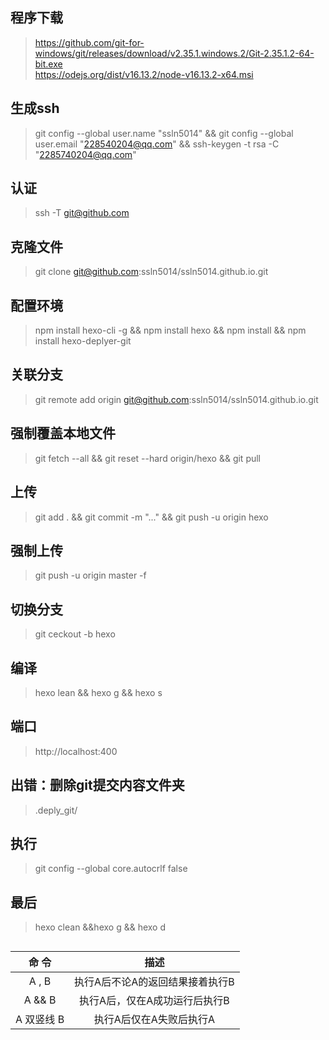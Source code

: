 ## 程序下载
>https://github.com/git-for-windows/git/releases/download/v2.35.1.windows.2/Git-2.35.1.2-64-bit.exe      
https://odejs.org/dist/v16.13.2/node-v16.13.2-x64.msi
## 生成ssh
>git config --global user.name "ssln5014" && git config --global user.email "228540204@qq.com" && ssh-keygen -t rsa -C "2285740204@qq.com"
## 认证
>ssh -T git@github.com
## 克隆文件
>git clone git@github.com:ssln5014/ssln5014.github.io.git
## 配置环境
>npm install hexo-cli -g && npm install hexo && npm install && npm install hexo-deplyer-git
## 关联分支
>git remote add origin git@github.com:ssln5014/ssln5014.github.io.git
## 强制覆盖本地文件
>git fetch --all && git reset --hard origin/hexo && git pull
## 上传
>git add . && git commit -m "..." && git push -u origin hexo
## 强制上传
>git push -u origin master -f
## 切换分支
>git ceckout -b hexo
## 编译
>hexo lean && hexo g && hexo s
## 端口
>http://localhost:400
## 出错：删除git提交内容文件夹
>.deply_git/
## 执行
>git config --global core.autocrlf false
## 最后
>hexo clean &&hexo g && hexo d
## 
>
|   命 令  | 描述 |
|    :-:   | :-: |
|A , B     |执行A后不论A的返回结果接着执行B|  
|A && B    |执行A后，仅在A成功运行后执行B|       
|A 双竖线 B|执行A后仅在A失败后执行A|
